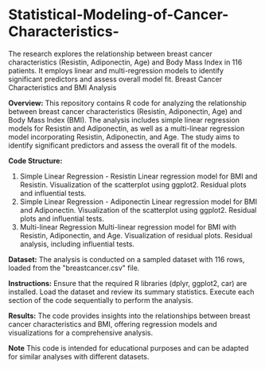# Statistical-Modeling-of-Cancer-Characteristics-
The research explores the relationship between breast cancer characteristics (Resistin, Adiponectin, Age) and Body Mass Index in 116 patients. It employs linear and multi-regression models to identify significant predictors and assess overall model fit.
Breast Cancer Characteristics and BMI Analysis

**Overview:**
This repository contains R code for analyzing the relationship between breast cancer characteristics (Resistin, Adiponectin, Age) and Body Mass Index (BMI). The analysis includes simple linear regression models for Resistin and Adiponectin, as well as a multi-linear regression model incorporating Resistin, Adiponectin, and Age. The study aims to identify significant predictors and assess the overall fit of the models.

**Code Structure:**
1. Simple Linear Regression - Resistin
Linear regression model for BMI and Resistin.
Visualization of the scatterplot using ggplot2.
Residual plots and influential tests.
2. Simple Linear Regression - Adiponectin
Linear regression model for BMI and Adiponectin.
Visualization of the scatterplot using ggplot2.
Residual plots and influential tests.
3. Multi-linear Regression
Multi-linear regression model for BMI with Resistin, Adiponectin, and Age.
Visualization of residual plots.
Residual analysis, including influential tests.

**Dataset:**
The analysis is conducted on a sampled dataset with 116 rows, loaded from the "breastcancer.csv" file.

**Instructions:**
Ensure that the required R libraries (dplyr, ggplot2, car) are installed.
Load the dataset and review its summary statistics.
Execute each section of the code sequentially to perform the analysis.

**Results:**
The code provides insights into the relationships between breast cancer characteristics and BMI, offering regression models and visualizations for a comprehensive analysis.

**Note**
This code is intended for educational purposes and can be adapted for similar analyses with different datasets.
